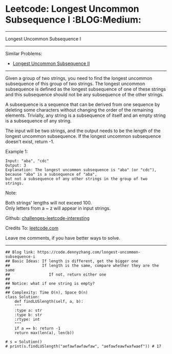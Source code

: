 
# Leetcode: Longest Uncommon Subsequence I     :BLOG:Medium:

---

Longest Uncommon Subsequence I  

---

Similar Problems:  

-   [Longest Uncommon Subsequence II](https://code.dennyzhang.com/longest-uncommon-subsequence-ii)

---

Given a group of two strings, you need to find the longest uncommon subsequence of this group of two strings. The longest uncommon subsequence is defined as the longest subsequence of one of these strings and this subsequence should not be any subsequence of the other strings.  

A subsequence is a sequence that can be derived from one sequence by deleting some characters without changing the order of the remaining elements. Trivially, any string is a subsequence of itself and an empty string is a subsequence of any string.  

The input will be two strings, and the output needs to be the length of the longest uncommon subsequence. If the longest uncommon subsequence doesn't exist, return -1.  

Example 1:  

    Input: "aba", "cdc"
    Output: 3
    Explanation: The longest uncommon subsequence is "aba" (or "cdc"), 
    because "aba" is a subsequence of "aba", 
    but not a subsequence of any other strings in the group of two strings. 

Note:  

Both strings' lengths will not exceed 100.  
Only letters from a ~ z will appear in input strings.  

Github: [challenges-leetcode-interesting](https://github.com/DennyZhang/challenges-leetcode-interesting/tree/master/problems/longest-uncommon-subsequence-i)  

Credits To: [leetcode.com](https://leetcode.com/problems/longest-uncommon-subsequence-i/description/)  

Leave me comments, if you have better ways to solve.  

---

    ## Blog link: https://code.dennyzhang.com/longest-uncommon-subsequence-i
    ## Basic Ideas: If length is different, get the bigger one
    ##              If length is the same, compare whether they are the same
    ##                 If not, return either one
    ##
    ## Notice: what if one string is empty?
    ##              
    ## Complexity: Time O(n), Space O(n)
    class Solution:
        def findLUSlength(self, a, b):
    	"""
    	:type a: str
    	:type b: str
    	:rtype: int
    	"""
    	if a == b: return -1
    	return max(len(a), len(b))
    
    # s = Solution()
    # print(s.findLUSlength("aefawfawfawfaw", "aefawfeawfwafwaef")) # 17

